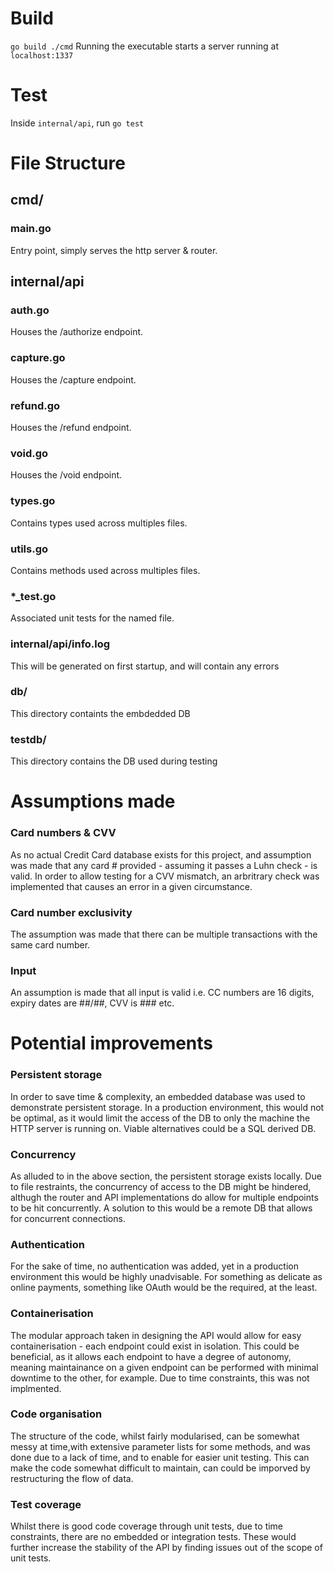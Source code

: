 # Build

`go build ./cmd`
Running the executable starts a server running at `localhost:1337`

# Test

Inside `internal/api`, run `go test`


# File Structure

## cmd/
### main.go
Entry point, simply serves the http server & router.

## internal/api
### auth.go
Houses the /authorize endpoint.

### capture.go
Houses the /capture endpoint.

### refund.go
Houses the /refund endpoint.

### void.go
Houses the /void endpoint.

### types.go
Contains types used across multiples files.

### utils.go
Contains methods used across multiples files.

### *_test.go
Associated unit tests for the named file.

### internal/api/info.log
This will be generated on first startup, and will contain any errors

### db/
This directory containts the embdedded DB

### testdb/
This directory contains the DB used during testing







# Assumptions made

### Card numbers & CVV
As no actual Credit Card database exists for this project, and assumption was made that any card # provided - assuming it passes a Luhn check - is valid. In order
to allow testing for a CVV mismatch, an arbritrary check was implemented that causes an error in a given circumstance.

### Card number exclusivity
The assumption was made that there can be multiple transactions with the same card number.

### Input
An assumption is made that all input is valid i.e. CC numbers are 16 digits, expiry dates are ##/##, CVV is ### etc.


# Potential improvements

### Persistent storage
In order to save time & complexity, an embedded database was used to demonstrate persistent storage. In a production environment, this would not be optimal, as it would limit the access 
of the DB to only the machine the HTTP server is running on. Viable alternatives could be a SQL derived DB.

### Concurrency
As alluded to in the above section, the persistent storage exists locally. Due to file restraints, the concurrency of access to the DB might be hindered, althugh the router and API implementations do allow for multiple endpoints to be hit concurrently.
A solution to this would be a remote DB that allows for concurrent connections.

### Authentication
For the sake of time, no authentication was added, yet in a production environment this would be highly unadvisable. For something as delicate as online payments,
something like OAuth would be the required, at the least.

### Containerisation
The modular approach taken in designing the API would allow for easy containerisation - each endpoint could exist in isolation. 
This could be beneficial, as it allows each endpoint to have a degree of autonomy, meaning maintainance on a given endpoint can be performed with minimal downtime to the other, for example. 
Due to time constraints, this was not implmented.

### Code organisation
The structure of the code, whilst fairly modularised, can be somewhat messy at time,with extensive parameter lists for some methods, and was done due to a lack of time, and to enable for easier unit testing. This can make the code somewhat difficult to maintain, can could be imporved by restructuring the flow of data.

### Test coverage
Whilst there is good code coverage through unit tests, due to time constraints, there are no embedded or integration tests. These would further increase the stability of the API by finding issues out of the scope of unit tests.